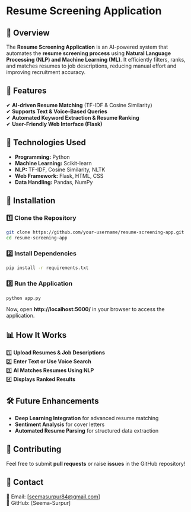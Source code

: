 # **Resume Screening Application**

## **📌 Overview**  
The **Resume Screening Application** is an AI-powered system that automates the **resume screening process** using **Natural Language Processing (NLP) and Machine Learning (ML)**. It efficiently filters, ranks, and matches resumes to job descriptions, reducing manual effort and improving recruitment accuracy.  

## **🚀 Features**  
✔ **AI-driven Resume Matching** (TF-IDF & Cosine Similarity)  
✔ **Supports Text & Voice-Based Queries**    
✔ **Automated Keyword Extraction & Resume Ranking**  
✔ **User-Friendly Web Interface (Flask)**  

## **📂 Technologies Used**  
- **Programming:** Python  
- **Machine Learning:** Scikit-learn  
- **NLP:** TF-IDF, Cosine Similarity, NLTK  
- **Web Framework:** Flask, HTML, CSS  
- **Data Handling:** Pandas, NumPy  

## **📜 Installation**  

### **1️⃣ Clone the Repository**  
```bash
git clone https://github.com/your-username/resume-screening-app.git
cd resume-screening-app
```

### **2️⃣ Install Dependencies**  
```bash
pip install -r requirements.txt
```

### **3️⃣ Run the Application**  
```bash
python app.py
```
Now, open **http://localhost:5000/** in your browser to access the application.  

## **📊 How It Works**  
1️⃣ **Upload Resumes & Job Descriptions**  
2️⃣ **Enter Text or Use Voice Search**  
3️⃣ **AI Matches Resumes Using NLP**  
4️⃣ **Displays Ranked Results**  

## **🛠 Future Enhancements**  
- **Deep Learning Integration** for advanced resume matching  
- **Sentiment Analysis** for cover letters  
- **Automated Resume Parsing** for structured data extraction  

## **🤝 Contributing**  
Feel free to submit **pull requests** or raise **issues** in the GitHub repository!  

## **📩 Contact**  
📧 Email: [seemasurpur84@gmail.com]  
🔗 GitHub: [Seema-Surpur]  
